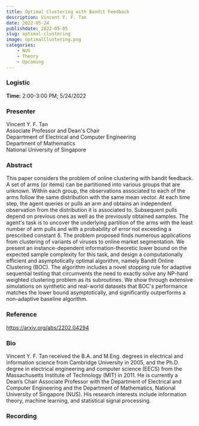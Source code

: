 ```yaml
---
title: Optimal Clustering with Bandit Feedback
description: Vincent Y. F. Tan
date: 2022-05-24
publishdate: 2022-05-05
slug: optimal-clustering
image: optimalClustering.png
categories:
    - NUS
    - Theory
    - Upcoming
---
```


### Logistic
<p>
    <strong> Time:</strong> 2:00-3:00 PM; 5/24/2022<br>
</p>

### Presenter
<p>
    Vincent Y. F. Tan<br>
    Associate Professor and Dean's Chair<br>
    Deparrtment of Electrical and Computer Engineering<br>
    Department of Mathematics<br>
    National University of Singapore<br>
</p>

### Abstract
<p>
    This paper considers the problem of online clustering with bandit feedback. A set of arms (or items) can be partitioned into various groups that are unknown. Within each group, the observations associated to each of the arms follow the same distribution with the same mean vector. At each time step, the agent queries or pulls an arm and obtains an independent observation from the distribution it is associated to. Subsequent pulls depend on previous ones as well as the previously obtained samples. The agent's task is to uncover the underlying partition of the arms with the least number of arm pulls and with a probability of error not exceeding a prescribed constant δ. The problem proposed finds numerous applications from clustering of variants of viruses to online market segmentation. We present an instance-dependent information-theoretic lower bound on the expected sample complexity for this task, and design a computationally efficient and asymptotically optimal algorithm, namely Bandit Online Clustering (BOC). The algorithm includes a novel stopping rule for adaptive sequential testing that circumvents the need to exactly solve any NP-hard weighted clustering problem as its subroutines. We show through extensive simulations on synthetic and real-world datasets that BOC's performance matches the lower bound asymptotically, and significantly outperforms a non-adaptive baseline algorithm.
</p>

### Reference
<a href="url" target="_blank" rel="noopener noreferrer">https://arxiv.org/abs/2202.04294</a>

### Bio
<p>
    Vincent Y. F. Tan received the B.A. and M.Eng. degrees in electrical and information science from Cambridge University in 2005, and the Ph.D. degree in electrical engineering and computer science (EECS) from the Massachusetts Institute of Technology (MIT) in 2011. He is currently a Dean’s Chair Associate Professor with the Department of Electrical and Computer Engineering and the Department of Mathematics, National University of Singapore (NUS). His research interests include information theory, machine learning, and statistical signal processing.
</p>

### Recording